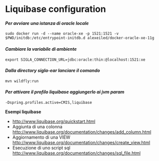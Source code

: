# Liquibase configuration
#### _Per avviare una istanza di oracle locale_ 
```
sudo docker run -d --name oracle-xe -p 1521:1521 -v $PWD/initdb:/etc/entrypoint-initdb.d alexeiled/docker-oracle-xe-11g
```
#### _Cambiare la variabile di ambiente_
```
export SIGLA_CONNECTION_URL=jdbc:oracle:thin:@localhost:1521:xe
```
#### _Dalla directory sigla-ear lanciare il comando_
```
mvn wildfly:run
```
#### _Per attivare il profilo liquibase aggiungerlo ai jvm param_
```
-Dspring.profiles.active=CMIS,liquibase
```
**Esempi liquibase**
   * http://www.liquibase.org/quickstart.html
   * Aggiunta di una colonna 
         http://www.liquibase.org/documentation/changes/add_column.html
   * Aggiornamento di una VIEW
        http://www.liquibase.org/documentation/changes/create_view.html
   * Esecuzione di uno script sql
        http://www.liquibase.org/documentation/changes/sql_file.html